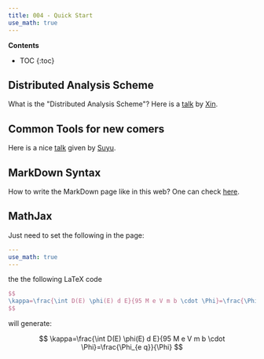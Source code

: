 ```yaml
---
title: 004 - Quick Start 
use_math: true 
---
```


**Contents**
* TOC
{:toc}

## Distributed Analysis Scheme 

What is the "Distributed Analysis Scheme"? Here is a [talk](https://indico.ihep.ac.cn//event/6253/session/7/contribution/30/material/slides/0.pdf) by [Xin](/members/Xin_Shi). 

## Common Tools for new comers 

Here is a nice [talk](https://indico.ihep.ac.cn/event/7614/session/9/material/0/0.pdf) given by [Suyu](/members/Suyu_Xiao/). 

## MarkDown Syntax 

How to write the MarkDown page like in this web? One can check [here](https://github.com/adam-p/markdown-here/wiki/Markdown-Cheatsheet). 

## MathJax 

Just need to set the following in the page: 

```yaml
---
use_math: true 
---
```

the the following LaTeX code

```tex
$$
\kappa=\frac{\int D(E) \phi(E) d E}{95 M e V m b \cdot \Phi}=\frac{\Phi_{e q}}{\Phi}
$$
```
will generate: 

$$
\kappa=\frac{\int D(E) \phi(E) d E}{95 M e V m b \cdot \Phi}=\frac{\Phi_{e q}}{\Phi}
$$

